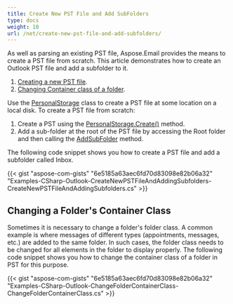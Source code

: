 ```yaml
---
title: Create New PST File and Add SubFolders
type: docs
weight: 10
url: /net/create-new-pst-file-and-add-subfolders/
---
```



As well as parsing an existing PST file, Aspose.Email provides the means to create a PST file from scratch. This article demonstrates how to create an Outlook PST file and add a subfolder to it.

1. [Creating a new PST file](#creating-a-new-pst-file-and-add-subfolders).
1. [Changing Container class of a folder](#changing-a-folders-container-class).

Use the [PersonalStorage](https://apireference.aspose.com/email/net/aspose.email.storage.pst/personalstorage) class to create a PST file at some location on a local disk. To create a PST file from scratch:

1. Create a PST using the [PersonalStorage.Create()](https://apireference.aspose.com/email/net/aspose.email.storage.pst/personalstorage/methods/create/index) method.
1. Add a sub-folder at the root of the PST file by accessing the Root folder and then calling the [AddSubFolder](https://apireference.aspose.com/email/net/aspose.email.storage.pst/folderinfo/methods/addsubfolder/index) method.

The following code snippet shows you how to create a PST file and add a subfolder called Inbox.



{{< gist "aspose-com-gists" "6e5185a63aec6fd70d83098e82b06a32" "Examples-CSharp-Outlook-CreateNewPSTFileAndAddingSubfolders-CreateNewPSTFileAndAddingSubfolders.cs" >}}
## **Changing a Folder's Container Class**
Sometimes it is necessary to change a folder's folder class. A common example is where messages of different types (appointments, messages, etc.) are added to the same folder. In such cases, the folder class needs to be changed for all elements in the folder to display properly. The following code snippet shows you how to change the container class of a folder in PST for this purpose.



{{< gist "aspose-com-gists" "6e5185a63aec6fd70d83098e82b06a32" "Examples-CSharp-Outlook-ChangeFolderContainerClass-ChangeFolderContainerClass.cs" >}}
